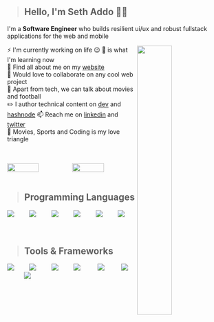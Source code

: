 > ## Hello, I'm Seth Addo 🐱‍💻
I'm a **Software Engineer** who builds resilient ui/ux and robust fullstack applications for the web and mobile

<!-- <p> <img src="https://komarev.com/ghpvc/?username=seths10&label=Profile%20views&color=0e75b6&style=plastic" alt="seths10" /> </p> -->

<img align="right" src="https://github-readme-stats.vercel.app/api/top-langs/?username=seths10&layout=compact&theme=ayu-mirage&hide_border=true&count_private=true&langs_count=10" width="40%"/>

⚡ I'm currently working on life 😉
🔭  is what I'm learning now  
🌱 Find all about me on my [website](https://seths10.github.io/main-portfolio/)  
👯 Would love to collaborate on any cool web project    
💬 Apart from tech, we can talk about movies and football  
✏️ I author technical content on [dev](https://dev.to/seths10) and [hashnode](https://sethaddo.hashnode.dev)
📫 Reach me on [linkedin](https://www.linkedin.com/in/seth-addo-034327190/) and [twitter](https://twitter.com/set_addo)   
🎉 Movies, Sports and Coding is my love triangle

<br />
<br />

<div style="display:flex;justify-content: space-between">
<img src="https://github-readme-streak-stats.herokuapp.com/?user=seths10&theme=ayu-mirage&hide_border=true" width="49.5%"/>

<img src="https://github-readme-stats.vercel.app/api?username=seths10&show_icons=true&include_all_commits=true&theme=ayu-mirage&hide_border=true&count_private=true" width="49.5%"/>

</div>  
<br/>

> ## Programming Languages

<img src="https://skillicons.dev/icons?i=python"/>&nbsp;&nbsp;&nbsp;&nbsp;&nbsp;&nbsp;&nbsp;&nbsp;
<img src="https://skillicons.dev/icons?i=js"/>&nbsp;&nbsp;&nbsp;&nbsp;&nbsp;&nbsp;&nbsp;&nbsp;
<img src="https://skillicons.dev/icons?i=java"/>&nbsp;&nbsp;&nbsp;&nbsp;&nbsp;&nbsp;&nbsp;&nbsp;
<img src="https://skillicons.dev/icons?i=php"/>&nbsp;&nbsp;&nbsp;&nbsp;&nbsp;&nbsp;&nbsp;&nbsp;
<img src="https://skillicons.dev/icons?i=go"/>&nbsp;&nbsp;&nbsp;&nbsp;&nbsp;&nbsp;&nbsp;&nbsp;
<img src="https://skillicons.dev/icons?i=bash"/>&nbsp;&nbsp;&nbsp;&nbsp;&nbsp;&nbsp;&nbsp;&nbsp;
<br/>
<br/>

> ## Tools & Frameworks

<img src="https://skillicons.dev/icons?i=react"/>&nbsp;&nbsp;&nbsp;&nbsp;&nbsp;&nbsp;&nbsp;&nbsp;
<img src="https://skillicons.dev/icons?i=flutter"/>&nbsp;&nbsp;&nbsp;&nbsp;&nbsp;&nbsp;&nbsp;&nbsp;
<img src="https://skillicons.dev/icons?i=nodejs"/>&nbsp;&nbsp;&nbsp;&nbsp;&nbsp;&nbsp;&nbsp;&nbsp;
<img src="https://skillicons.dev/icons?i=git"/>&nbsp;&nbsp;&nbsp;&nbsp;&nbsp;&nbsp;&nbsp;&nbsp;&nbsp;
<img src="https://skillicons.dev/icons?i=googlecloud"/>&nbsp;&nbsp;&nbsp;&nbsp;&nbsp;&nbsp;&nbsp;&nbsp;&nbsp;
<img src="https://skillicons.dev/icons?i=django"/>&nbsp;&nbsp;&nbsp;&nbsp;&nbsp;&nbsp;&nbsp;&nbsp;&nbsp;
<img src="https://skillicons.dev/icons?i=mysql"/>&nbsp;&nbsp;&nbsp;&nbsp;&nbsp;&nbsp;&nbsp;&nbsp;&nbsp;



<!-- ![GitHub Activity Graph](https://activity-graph.herokuapp.com/graph?username=seths10&theme=react-dark) -->
